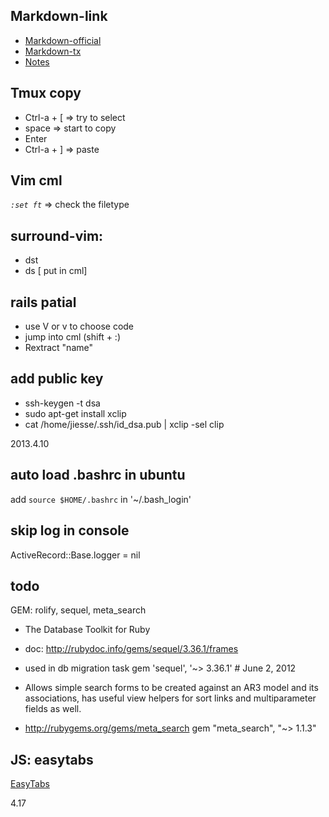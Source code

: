 Markdown-link
-------------
[1]: http://daringfireball.net/projects/markdown/syntax "Daring"
[2]: http://markdown.tw/
- [Markdown-official][1]
- [Markdown-tx][2]
- [Notes](http://snails.github.io/2012/05/08/Learn-to-Markdown/)

Tmux copy
---------
* Ctrl-a + [        => try to select
* space             => start to copy
* Enter
* Ctrl-a + ]        => paste

Vim cml
-------
*`:set ft`* => check the filetype

surround-vim:
-------------
- dst  
- ds [ put in cml]

rails patial
------------
*   use V or v to choose code 
*   jump into cml (shift + :)
*   Rextract "name"

add public key
--------------
- ssh-keygen -t dsa
- sudo apt-get install xclip
- cat /home/jiesse/.ssh/id_dsa.pub | xclip -sel clip

2013.4.10




auto load .bashrc in ubuntu 
---------------
add ` source $HOME/.bashrc ` in '~/.bash_login'

skip log in console
----------
ActiveRecord::Base.logger = nil

todo
----------
GEM: rolify, sequel, meta_search
- The Database Toolkit for Ruby
- doc: http://rubydoc.info/gems/sequel/3.36.1/frames
- used in db migration task
gem 'sequel', '~> 3.36.1' # June 2, 2012

- Allows simple search forms to be created against an AR3 model and its associations, has useful view helpers for sort links and multiparameter fields as well.
- http://rubygems.org/gems/meta_search
gem "meta_search", "~> 1.1.3"


JS: easytabs
--------
[EasyTabs](http://os.alfajango.com/easytabs, "official")


4.17
